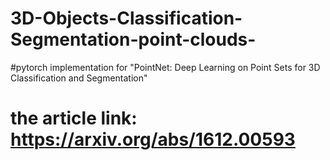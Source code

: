 # 3D-Objects-Classification-Segmentation-point-clouds-
#pytorch implementation for "PointNet: Deep Learning on Point Sets for 3D Classification and Segmentation" 
# the article link:     https://arxiv.org/abs/1612.00593
